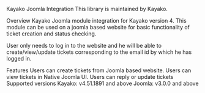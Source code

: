 Kayako Joomla Integration
This library is maintained by Kayako.

Overview
Kayako Joomla module integration for Kayako version 4. This module can be used on a joomla based website for basic functionality of ticket creation and status checking.

User only needs to log in to the website and he will be able to create/view/update tickets corresponding to the email id by which he has logged in.

Features
Users can create tickets from Joomla based website.
Users can view tickets in Native Joomla UI.
Users can reply or update tickets
Supported versions
Kayako: v4.51.1891 and above
Joomla: v3.0.0 and above